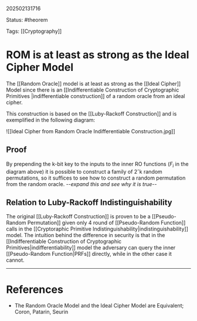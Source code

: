 202502131716

Status: #theorem

Tags: [[Cryptography]]

# ROM is at least as strong as the Ideal Cipher Model

The [[Random Oracle]] model is at least as strong as the [[Ideal Cipher]] Model since there is an [[Indifferentiable Construction of Cryptographic Primitives |indifferentiable construction]] of a random oracle from an ideal cipher.

This construction is based on the [[Luby-Rackoff Construction]] and is exemplified in the following diagram:

![[Ideal Cipher from Random Oracle Indifferentiable Construction.jpg]]


## Proof

By prepending the k-bit key to the inputs to the inner RO functions ($F_i$ in the diagram above) it is possible to construct a family of 2ˆk random permutations, so it suffices to see how to construct a random permutation from the random oracle. --*expand this and see why it is true*--

## Relation to Luby-Rackoff Indistinguishability

The original [[Luby-Rackoff Construction]] is proven to be a [[Pseudo-Random Permutation]] given only 4 round of [[Pseudo-Random Function]] calls in the [[Cryptoraphic Primitive Indistinguishability|indistinguishability]] model. The intuition behind the difference in security is that in the [[Indifferentiable Construction of Cryptographic Primitives|indifferentiability]] model the adversary can query the inner [[Pseudo-Random Function|PRFs]] directly, while in the other case it cannot.


---
# References

- The Random Oracle Model and the Ideal Cipher Model are Equivalent; Coron, Patarin, Seurin